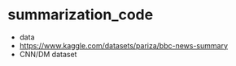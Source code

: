 # summarization_code

- data
- https://www.kaggle.com/datasets/pariza/bbc-news-summary
- CNN/DM dataset
